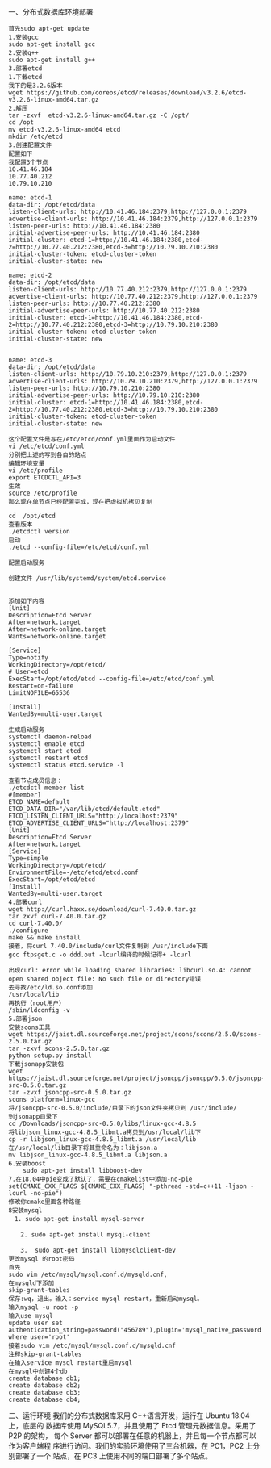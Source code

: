一、分布式数据库环境部署
    



    首先sudo apt-get update
    1.安装gcc
    sudo apt-get install gcc
    2.安装g++
    sudo apt-get install g++
    3.部署etcd
    1.下载etcd
    我下的是3.2.6版本
    wget https://github.com/coreos/etcd/releases/download/v3.2.6/etcd-v3.2.6-linux-amd64.tar.gz
    2.解压
    tar -zxvf  etcd-v3.2.6-linux-amd64.tar.gz -C /opt/
    cd /opt	
    mv etcd-v3.2.6-linux-amd64 etcd
    mkdir /etc/etcd 
    3.创建配置文件
    配置如下
    我配置3个节点
    10.41.46.184
    10.77.40.212
    10.79.10.210

    name: etcd-1
    data-dir: /opt/etcd/data
    listen-client-urls: http://10.41.46.184:2379,http://127.0.0.1:2379
    advertise-client-urls: http://10.41.46.184:2379,http://127.0.0.1:2379
    listen-peer-urls: http://10.41.46.184:2380
    initial-advertise-peer-urls: http://10.41.46.184:2380
    initial-cluster: etcd-1=http://10.41.46.184:2380,etcd-2=http://10.77.40.212:2380,etcd-3=http://10.79.10.210:2380
    initial-cluster-token: etcd-cluster-token
    initial-cluster-state: new

    name: etcd-2
    data-dir: /opt/etcd/data
    listen-client-urls: http://10.77.40.212:2379,http://127.0.0.1:2379
    advertise-client-urls: http://10.77.40.212:2379,http://127.0.0.1:2379
    listen-peer-urls: http://10.77.40.212:2380
    initial-advertise-peer-urls: http://10.77.40.212:2380
    initial-cluster: etcd-1=http://10.41.46.184:2380,etcd-2=http://10.77.40.212:2380,etcd-3=http://10.79.10.210:2380
    initial-cluster-token: etcd-cluster-token
    initial-cluster-state: new


    name: etcd-3
    data-dir: /opt/etcd/data
    listen-client-urls: http://10.79.10.210:2379,http://127.0.0.1:2379
    advertise-client-urls: http://10.79.10.210:2379,http://127.0.0.1:2379
    listen-peer-urls: http://10.79.10.210:2380
    initial-advertise-peer-urls: http://10.79.10.210:2380
    initial-cluster: etcd-1=http://10.41.46.184:2380,etcd-2=http://10.77.40.212:2380,etcd-3=http://10.79.10.210:2380
    initial-cluster-token: etcd-cluster-token
    initial-cluster-state: new

    这个配置文件是写在/etc/etcd/conf.yml里面作为启动文件
    vi /etc/etcd/conf.yml
    分别把上述的写到各自的站点
    编辑环境变量
    vi /etc/profile
    export ETCDCTL_API=3
    生效
    source /etc/profile
    那么现在单节点已经配置完成，现在把虚拟机拷贝复制

    cd  /opt/etcd
    查看版本
    ./etcdctl version
    启动
    ./etcd --config-file=/etc/etcd/conf.yml

    配置启动服务

    创建文件 /usr/lib/systemd/system/etcd.service


    添加如下内容
    [Unit]
    Description=Etcd Server
    After=network.target
    After=network-online.target
    Wants=network-online.target

    [Service]
    Type=notify
    WorkingDirectory=/opt/etcd/
    # User=etcd
    ExecStart=/opt/etcd/etcd --config-file=/etc/etcd/conf.yml
    Restart=on-failure
    LimitNOFILE=65536

    [Install]
    WantedBy=multi-user.target

    生成启动服务
    systemctl daemon-reload
    systemctl enable etcd
    systemctl start etcd
    systemctl restart etcd
    systemctl status etcd.service -l

    查看节点成员信息：
    ./etcdctl member list
    #[member]
    ETCD_NAME=default
    ETCD_DATA_DIR="/var/lib/etcd/default.etcd"
    ETCD_LISTEN_CLIENT_URLS="http://localhost:2379"
    ETCD_ADVERTISE_CLIENT_URLS="http://localhost:2379"
    [Unit]
    Description=Etcd Server
    After=network.target
    [Service]
    Type=simple
    WorkingDirectory=/opt/etcd/
    EnvironmentFile=-/etc/etcd/etcd.conf
    ExecStart=/opt/etcd/etcd
    [Install]
    WantedBy=multi-user.target
    4.部署curl
    wget http://curl.haxx.se/download/curl-7.40.0.tar.gz
    tar zxvf curl-7.40.0.tar.gz 
    cd curl-7.40.0/
    ./configure 
    make && make install
    接着，将curl 7.40.0/include/curl文件复制到 /usr/include下面
    gcc ftpsget.c -o ddd.out -lcurl编译的时候记得+ -lcurl

    出现curl: error while loading shared libraries: libcurl.so.4: cannot open shared object file: No such file or directory错误
    去寻找/etc/ld.so.conf添加
    /usr/local/lib
    再执行（root用户）
    /sbin/ldconfig -v
    5.部署json
    安装scons工具
    wget https://jaist.dl.sourceforge.net/project/scons/scons/2.5.0/scons-2.5.0.tar.gz
    tar -zxvf scons-2.5.0.tar.gz
    python setup.py install
    下载jsonapp安装包
    wget https://jaist.dl.sourceforge.net/project/jsoncpp/jsoncpp/0.5.0/jsoncpp-src-0.5.0.tar.gz
    tar -zvxf jsoncpp-src-0.5.0.tar.gz
    scons platform=linux-gcc
    将/jsoncpp-src-0.5.0/include/目录下的json文件夹拷贝到 /usr/include/
    到jsonapp目录下
    cd /Downloads/jsoncpp-src-0.5.0/libs/linux-gcc-4.8.5
    将libjson_linux-gcc-4.8.5_libmt.a拷贝到/usr/local/lib下
    cp -r libjson_linux-gcc-4.8.5_libmt.a /usr/local/lib
    在/usr/local/lib目录下将其重命名为：libjson.a
    mv libjson_linux-gcc-4.8.5_libmt.a libjson.a
    6.安装boost
        sudo apt-get install libboost-dev
    7.在18.04中pie变成了默认了，需要在cmakelist中添加-no-pie
    set(CMAKE_CXX_FLAGS ${CMAKE_CXX_FLAGS} "-pthread -std=c++11 -ljson -lcurl -no-pie")
    修改你cmake里面各种路径
    8安装mysql
    　1. sudo apt-get install mysql-server
    
    　　2. sudo apt-get install mysql-client
    
    　　3.  sudo apt-get install libmysqlclient-dev
    更改mysql 的root密码
    首先
    sudo vim /etc/mysql/mysql.conf.d/mysqld.cnf,
    在mysqld下添加
    skip-grant-tables
    保存:wq，退出。输入：service mysql restart，重新启动mysql。
    输入mysql -u root -p
    输入use mysql
    update user set authentication_string=password("456789"),plugin='mysql_native_password' where user='root'
    接着sudo vim /etc/mysql/mysql.conf.d/mysqld.cnf
    注释skip-grant-tables
    在输入service mysql restart重启mysql
    在mysql中创建4个db
    create database db1;
    create database db2;
    create database db3;
    create database db4;
二、运行环境
我们的分布式数据库采用 C++语言开发，运行在 Ubuntu 18.04 上，底层的 数据库使用 MySQL5.7，并且使用了 Etcd 管理元数据信息。采用了 P2P 的架构， 每个 Server 都可以部署在任意的机器上，并且每一个节点都可以作为客户端程 序进行访问。我们的实验环境使用了三台机器，在 PC1，PC2 上分别部署了一个 站点，在 PC3 上使用不同的端口部署了多个站点。
